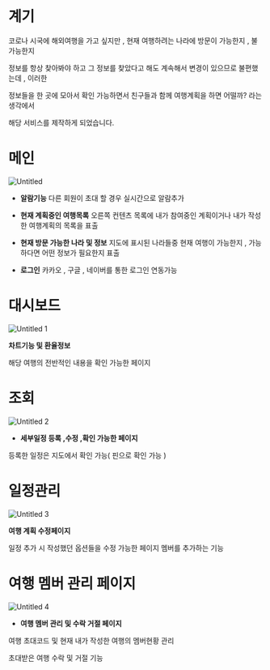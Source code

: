 
# 계기

코로나 시국에 해외여행을 가고 싶지만 , 현재 여행하려는 나라에 방문이 가능한지 , 불가능한지

정보를 항상 찾아봐야 하고 그 정보를 찾았다고 해도 계속해서 변경이 있으므로 불편했는데 , 이러한 

정보들을 한 곳에 모아서 확인 가능하면서 친구들과 함께 여행계획을 하면 어떨까? 라는 생각에서 

해당 서비스를 제작하게 되었습니다.

# **메인**
![Untitled](https://user-images.githubusercontent.com/65999018/186151673-472a4a93-4eef-432e-96f1-a7b7a6deb345.png)



- **알람기능**
다른 회원이 초대 할 경우 실시간으로 알람추가

- **현재 계획중인 여행목록**
오른쪽 컨텐츠 목록에 내가 참여중인 계획이거나 내가 작성한 여행계획의 목록을 표출

- **현재 방문 가능한 나라 및 정보**
지도에 표시된 나라들중 현재 여행이 가능한지 , 가능하다면 어떤 정보가 필요한지 표출

- **로그인**
카카오 , 구글 , 네이버를 통한 로그인 연동가능

# **대시보드**

![Untitled 1](https://user-images.githubusercontent.com/65999018/186151708-2d92884c-cfa2-4a9f-9fc3-6cf925793f49.png)


**차트기능 및 환율정보**

해당 여행의 전반적인 내용을 확인 가능한 페이지

# 조회

![Untitled 2](https://user-images.githubusercontent.com/65999018/186151808-3cf63578-cdf0-4bea-9a34-9addd662b41e.png)


 - **세부일정 등록 ,수정 ,확인 가능한 페이지**

등록한 일정은 지도에서 확인 가능( 핀으로 확인 가능 )

# 일정관리

![Untitled 3](https://user-images.githubusercontent.com/65999018/186152344-bfb25479-5f8f-4c9c-9be6-027183371dcd.png)



**여행 계획 수정페이지** 

일정 추가 시 작성했던 옵션들을 수정 가능한 페이지
멤버를 추가하는 기능

# 여행 멤버 관리 페이지

![Untitled 4](https://user-images.githubusercontent.com/65999018/186152226-84d39843-4d06-4404-822f-5be211429ad9.png)


 - **여행 멤버 관리 및 수락 거절 페이지**

여행 초대코드 및 현재 내가 작성한 여행의 멤버현황 관리

초대받은 여행 수락 및 거절 기능
